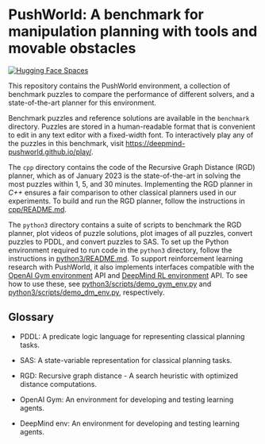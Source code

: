 # PushWorld: A benchmark for manipulation planning with tools and movable obstacles

<a href="[https://huggingface.co/spaces/multimodalart/mariogpt](https://huggingface.co/spaces/jbrinkma/deepmind-pushworld)"><img src="https://img.shields.io/badge/%20HuggingFace%20-Demo-blue.svg" alt="Hugging Face Spaces"></a>

This repository contains the PushWorld environment, a collection of benchmark
puzzles to compare the performance of different solvers, and a state-of-the-art
planner for this environment.

Benchmark puzzles and reference solutions are available in the `benchmark`
directory. Puzzles are stored in a human-readable format that is convenient to
edit in any text editor with a fixed-width font. To interactively play any of
the puzzles in this benchmark, visit https://deepmind-pushworld.github.io/play/.

The `cpp` directory contains the code of the Recursive Graph Distance (RGD)
planner, which as of January 2023 is the state-of-the-art in solving the most
puzzles within 1, 5, and 30 minutes. Implementing the RGD planner in *C++*
ensures a fair comparison to other classical planners used in our experiments.
To build and run the RGD planner, follow the instructions in [cpp/README.md](cpp/README.md).

The `python3` directory contains a suite of scripts to benchmark the RGD planner,
plot videos of puzzle solutions, plot images of all puzzles, convert puzzles to
PDDL, and convert puzzles to SAS. To set up the Python environment required to
run code in the `python3` directory, follow the instructions in [python3/README.md](python3/README.md).
To support reinforcement learning research with PushWorld, it also implements
interfaces compatible with the [OpenAI Gym environment](https://github.com/openai/gym) API and
[DeepMind RL environment](https://github.com/deepmind/dm_env) API. To see how to
use these, see [python3/scripts/demo_gym_env.py](python3/scripts/demo_gym_env.py) and
[python3/scripts/demo_dm_env.py](python3/scripts/demo_dm_env.py), respectively.


## Glossary

* PDDL: A predicate logic language for representing classical planning tasks.

* SAS: A state-variable representation for classical planning tasks.

* RGD: Recursive graph distance - A search heuristic with optimized distance computations.

* OpenAI Gym: An environment for developing and testing learning agents.

* DeepMind env: An environment for developing and testing learning agents.
